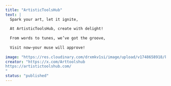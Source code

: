 ```yaml
---
title: "ArtisticToolsHub"
text: |
  Spark your art, let it ignite,
  
  At ArtisticToolsHub, create with delight!
  
  From words to tunes, we’ve got the groove,
  
  Visit now—your muse will approve!
  
image: "https://res.cloudinary.com/drxmkv1si/image/upload/v1748658918/kl4fwp07kfwxlahtnl6s.jpg"
creator: "https://x.com/Arttoolshub
https://artistictoolshub.com/
"
status: "published"
---
```

